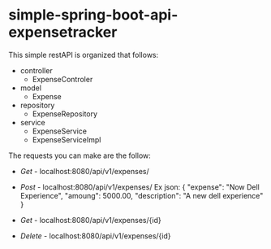 # simple-spring-boot-api-expensetracker

This simple restAPI is organized that follows:
- controller
  - ExpenseControler
- model
  - Expense
- repository
  - ExpenseRepository
- service
  - ExpenseService
  - ExpenseServiceImpl  
  

The requests you can make are the follow:
 - *Get* - localhost:8080/api/v1/expenses/
 
 - *Post* - localhost:8080/api/v1/expenses/
   Ex json:
     {
      "expense": "Now Dell Experience",
      "amoung": 5000.00,
      "description": "A new dell experience"
    }
 
 - *Get* - localhost:8080/api/v1/expenses/{id}
 
 - *Delete* - localhost:8080/api/v1/expenses/{id}
